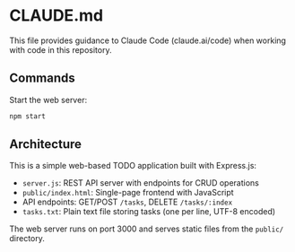 # CLAUDE.md

This file provides guidance to Claude Code (claude.ai/code) when working with code in this repository.

## Commands

Start the web server:
```bash
npm start
```

## Architecture

This is a simple web-based TODO application built with Express.js:

- `server.js`: REST API server with endpoints for CRUD operations
- `public/index.html`: Single-page frontend with JavaScript
- API endpoints: GET/POST `/tasks`, DELETE `/tasks/:index`
- `tasks.txt`: Plain text file storing tasks (one per line, UTF-8 encoded)

The web server runs on port 3000 and serves static files from the `public/` directory.